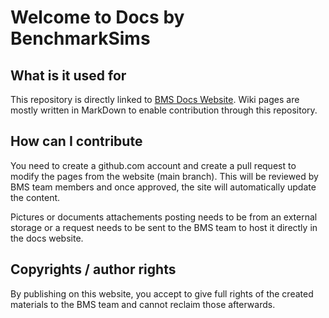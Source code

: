 # Welcome to Docs by BenchmarkSims

## What is it used for
This repository is directly linked to [BMS Docs Website](https://docs.falcon-bms.com).
Wiki pages are mostly written in MarkDown to enable contribution through this repository.

## How can I contribute
You need to create a github.com account and create a pull request to modify the pages from the website (main branch).
This will be reviewed by BMS team members and once approved, the site will automatically update the content.

Pictures or documents attachements posting needs to be from an external storage or a request needs to be sent to the BMS team to host it directly in the docs website.

## Copyrights / author rights
By publishing on this website, you accept to give full rights of the created materials to the BMS team and cannot reclaim those afterwards.